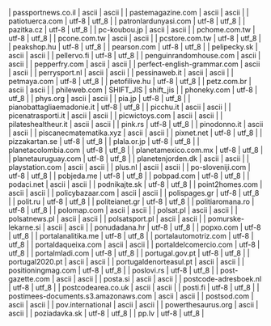 | passportnews.co.il | ascii | ascii |
| pastemagazine.com | ascii | ascii |
| patiotuerca.com | utf-8 | utf_8 |
| patronlardunyasi.com | utf-8 | utf_8 |
| pazitka.cz | utf-8 | utf_8 |
| pc-koubou.jp | ascii | ascii |
| pchome.com.tw | utf-8 | utf_8 |
| pcone.com.tw | ascii | ascii |
| pcstore.com.tw | utf-8 | utf_8 |
| peakshop.hu | utf-8 | utf_8 |
| pearson.com | utf-8 | utf_8 |
| pelipecky.sk | ascii | ascii |
| pellervo.fi | utf-8 | utf_8 |
| penguinrandomhouse.com | ascii | ascii |
| pepperfry.com | ascii | ascii |
| perfect-english-grammar.com | ascii | ascii |
| perrysport.nl | ascii | ascii |
| pessinaweb.it | ascii | ascii |
| petmaya.com | utf-8 | utf_8 |
| petofilive.hu | utf-8 | utf_8 |
| petz.com.br | ascii | ascii |
| phileweb.com | SHIFT_JIS | shift_jis |
| phoneky.com | utf-8 | utf_8 |
| phys.org | ascii | ascii |
| pia.jp | utf-8 | utf_8 |
| pianobattagliaemadonie.it | utf-8 | utf_8 |
| picchu.it | ascii | ascii |
| picenatrasporti.it | ascii | ascii |
| picwictoys.com | ascii | ascii |
| pilateshealtheur.it | ascii | ascii |
| pink.rs | utf-8 | utf_8 |
| pinodonno.it | ascii | ascii |
| piscanecmatematika.xyz | ascii | ascii |
| pixnet.net | utf-8 | utf_8 |
| pizzakartan.se | utf-8 | utf_8 |
| plala.or.jp | utf-8 | utf_8 |
| planetacolombia.com | utf-8 | utf_8 |
| planetamexico.com.mx | utf-8 | utf_8 |
| planetauruguay.com | utf-8 | utf_8 |
| planetenjorden.dk | ascii | ascii |
| playstation.com | ascii | ascii |
| plus.nl | ascii | ascii |
| po-sloveniji.com | utf-8 | utf_8 |
| pobjeda.me | utf-8 | utf_8 |
| pobpad.com | utf-8 | utf_8 |
| podaci.net | ascii | ascii |
| podnikajte.sk | utf-8 | utf_8 |
| point2homes.com | ascii | ascii |
| policybazaar.com | ascii | ascii |
| polispages.gr | utf-8 | utf_8 |
| polit.ru | utf-8 | utf_8 |
| politeianet.gr | utf-8 | utf_8 |
| politiaromana.ro | utf-8 | utf_8 |
| polomap.com | ascii | ascii |
| polsat.pl | ascii | ascii |
| polsatnews.pl | ascii | ascii |
| polsatsport.pl | ascii | ascii |
| pomurske-lekarne.si | ascii | ascii |
| ponudadana.hr | utf-8 | utf_8 |
| popxo.com | utf-8 | utf_8 |
| portalanalitika.me | utf-8 | utf_8 |
| portalautomotriz.com | utf-8 | utf_8 |
| portaldaqueixa.com | ascii | ascii |
| portaldelcomercio.com | utf-8 | utf_8 |
| portalmladi.com | utf-8 | utf_8 |
| portugal.gov.pt | utf-8 | utf_8 |
| portugal2020.pt | ascii | ascii |
| portugaldenorteasul.pt | ascii | ascii |
| positioningmag.com | utf-8 | utf_8 |
| poslovi.rs | utf-8 | utf_8 |
| post-gazette.com | ascii | ascii |
| posta.si | ascii | ascii |
| postcode-adresboek.nl | utf-8 | utf_8 |
| postcodearea.co.uk | ascii | ascii |
| posti.fi | utf-8 | utf_8 |
| postimees-documents.s3.amazonaws.com | ascii | ascii |
| postsod.com | ascii | ascii |
| pov.international | ascii | ascii |
| powerthesaurus.org | ascii | ascii |
| poziadavka.sk | utf-8 | utf_8 |
| pp.lv | utf-8 | utf_8 |
